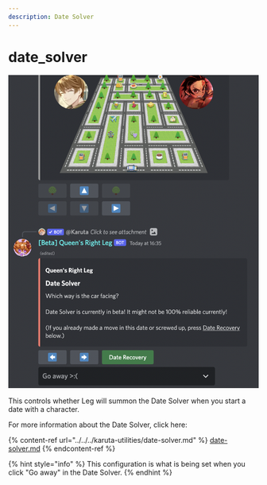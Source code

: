 ```yaml
---
description: Date Solver
---
```


# date\_solver

![Example of Date Solver](<../../../.gitbook/assets/image (7).png>)

This controls whether Leg will summon the Date Solver when you start a date with a character.

For more information about the Date Solver, click here:

{% content-ref url="../../../karuta-utilities/date-solver.md" %}
[date-solver.md](../../../karuta-utilities/date-solver.md)
{% endcontent-ref %}

{% hint style="info" %}
This configuration is what is being set when you click "Go away" in the Date Solver.
{% endhint %}
